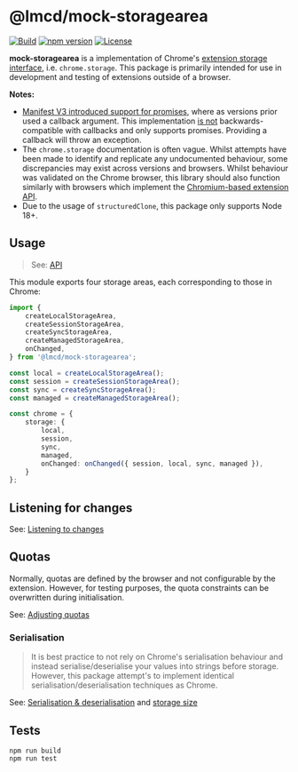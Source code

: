 # @lmcd/mock-storagearea

[![Build](https://github.com/lachlanmcdonald/mock-storagearea/actions/workflows/build.yml/badge.svg?branch=main)][build-link] [![npm version](https://badge.fury.io/js/%40lachlanmcdonald%2Fmock-storagearea.svg)][package-link] [![License](https://img.shields.io/badge/License-MIT-blue.svg)][license-link] 

__mock-storagearea__ is a implementation of Chrome's [extension storage interface](https://developer.chrome.com/docs/extensions/reference/storage/), i.e. `chrome.storage`. This package is primarily intended for use in development and testing of extensions outside of a browser.

__Notes:__ 

- [Manifest V3 introduced support for promises](https://developer.chrome.com/docs/extensions/mv3/promises/), where as versions prior used a callback argument. This implementation <u>is not</u>  backwards-compatible with callbacks and only supports promises. Providing a callback will throw an exception.
- The `chrome.storage` documentation is often vague. Whilst attempts have been made to identify and replicate any undocumented behaviour, some discrepancies may exist across versions and browsers. Whilst behaviour was validated on the Chrome browser, this library should also function similarly with browsers which implement the [Chromium-based extension API](https://developer.chrome.com/docs/extensions/reference/).
- Due to the usage of `structuredClone`, this package only supports Node 18+.

## Usage

> See: [API]

This module exports four storage areas, each corresponding to those in Chrome:

```typescript
import {
	createLocalStorageArea,
	createSessionStorageArea,
	createSyncStorageArea,
	createManagedStorageArea,
	onChanged,
} from '@lmcd/mock-storagearea';

const local = createLocalStorageArea();
const session = createSessionStorageArea();
const sync = createSyncStorageArea();
const managed = createManagedStorageArea();

const chrome = {
	storage: {
		local,
		session,
		sync,
		managed,
		onChanged: onChanged({ session, local, sync, managed }),
	}
};
```


## Listening for changes

See: [Listening to changes](https://github.com/lachlanmcdonald/mock-storagearea/wiki/Listening-to-changes)

## Quotas

Normally, quotas are defined by the browser and not configurable by the extension. However, for testing purposes, the quota constraints can be overwritten during initialisation.

See: [Adjusting quotas](https://github.com/lachlanmcdonald/mock-storagearea/wiki/Adjusting-quotas)

### Serialisation

> It is best practice to not rely on Chrome's serialisation behaviour and instead serialise/deserialise your values into strings before storage. However, this package attempt's to implement identical serialisation/deserialisation techniques as Chrome.

See: [Serialisation & deserialisation](https://github.com/lachlanmcdonald/mock-storagearea/wiki/Serialisation-&-deserialisation) and [storage size](https://github.com/lachlanmcdonald/mock-storagearea/wiki/Storage-size)

## Tests

```shell
npm run build
npm run test
```

[build-link]: https://github.com/lachlanmcdonald/mock-storagearea/actions
[package-link]: https://www.npmjs.com/package/@lmcd/mock-storagearea
[license-link]: https://github.com/lachlanmcdonald/mock-storagearea/blob/main/LICENSE
[API]: https://github.com/lachlanmcdonald/mock-storagearea/wiki/API
